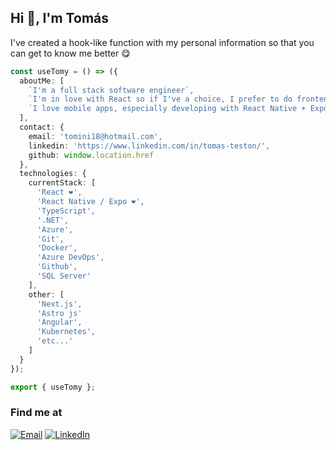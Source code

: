## Hi 👋, I'm Tomás

I've created a hook-like function with my personal information so that you can get to know me better 😋

```ts
const useTomy = () => ({
  aboutMe: [
    `I'm a full stack software engineer`,
    `I'm in love with React so if I've a choice, I prefer to do frontend development`,
    `I love mobile apps, especially developing with React Native + Expo.`
  ],
  contact: {
    email: 'tomini18@hotmail.com',
    linkedin: 'https://www.linkedin.com/in/tomas-teston/',
    github: window.location.href
  },
  technologies: {
    currentStack: [
      'React ❤',
      'React Native / Expo ❤',
      'TypeScript',
      '.NET',
      'Azure',
      'Git',
      'Docker',
      'Azure DevOps',
      'Github', 
      'SQL Server'
    ],
    other: [
      'Next.js',
      'Astro js'
      'Angular',
      'Kubernetes',
      'etc...'
    ]
  }
});

export { useTomy };
```

### Find me at

[![Email](https://img.shields.io/badge/gmail-%23D14836.svg?&style=for-the-badge&logo=gmail&logoColor=white)](mailto:tomini18@hotmail.com)
[![LinkedIn](https://img.shields.io/badge/linkedin-%230077B5.svg?&style=for-the-badge&logo=linkedin&logoColor=white)](https://www.linkedin.com/in/tomas-teston/)
